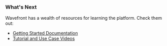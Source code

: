 ### What's Next

Wavefront has a wealth of resources for learning the platform. Check them out:

- [Getting Started Documentation](https://docs.wavefront.com/documentation_getting_started.html)
- [Tutorial and Use Case Videos](https://docs.wavefront.com/label_videos.html)
